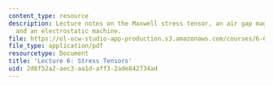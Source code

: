 ```yaml
---
content_type: resource
description: Lecture notes on the Maxwell stress tensor, an air gap magnetic machine,
  and an electrostatic machine.
file: https://ol-ocw-studio-app-production.s3.amazonaws.com/courses/6-642-continuum-electromechanics-fall-2008/2d6f52a2aec3aa1daff32ade842734ad_lec06_f08.pdf
file_type: application/pdf
resourcetype: Document
title: 'Lecture 6: Stress Tensors'
uid: 2d6f52a2-aec3-aa1d-aff3-2ade842734ad
---
```

